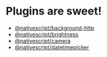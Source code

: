 # Plugins are sweet!

* [@nativescript/background-http](background-http)
* [@nativescript/brightness](brightness)
* [@nativescript/camera](camera)
* [@nativescript/datetimepicker](datetimepicker)